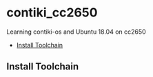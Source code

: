# contiki_cc2650
Learning contiki-os and Ubuntu 18.04 on cc2650 

* [Install Toolchain](#install-toolchain)

## Install Toolchain
